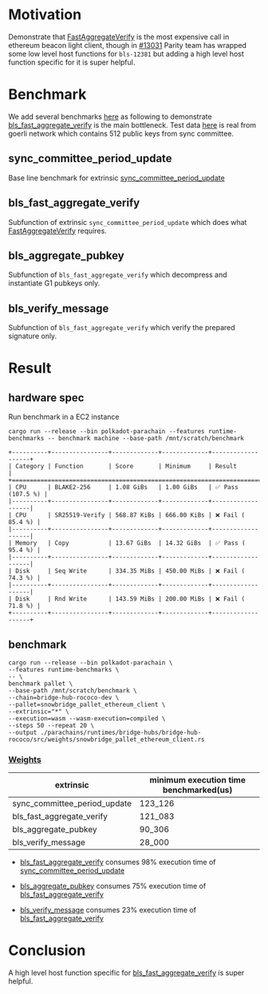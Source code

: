 # Motivation
Demonstrate that
[FastAggregateVerify](https://datatracker.ietf.org/doc/html/draft-irtf-cfrg-bls-signature-04#section-3.3.4) is the most
expensive call in ethereum beacon light client, though in [#13031](https://github.com/paritytech/substrate/pull/13031)
Parity team has wrapped some low level host functions for `bls-12381` but adding a high level host function specific
for it is super helpful.

# Benchmark
We add several benchmarks
[here](https://github.com/Snowfork/snowbridge/blob/8891ca3cdcf2e04d8118c206588c956541ae4710/parachain/pallets/ethereum-client/src/benchmarking/mod.rs#L98-L124)
as following to demonstrate
[bls_fast_aggregate_verify](https://github.com/Snowfork/snowbridge/blob/8891ca3cdcf2e04d8118c206588c956541ae4710/parachain/pallets/ethereum-client/src/lib.rs#L764)
is the main bottleneck. Test data
[here](https://github.com/Snowfork/snowbridge/blob/8891ca3cdcf2e04d8118c206588c956541ae4710/parachain/pallets/ethereum-client/src/benchmarking/data_mainnet.rs#L553-L1120)
is real from goerli network which contains 512 public keys from sync committee.

## sync_committee_period_update
Base line benchmark for extrinsic [sync_committee_period_update](https://github.com/Snowfork/snowbridge/blob/8891ca3cdcf2e04d8118c206588c956541ae4710/parachain/pallets/ethereum-client/src/lib.rs#L233)

## bls_fast_aggregate_verify
Subfunction of extrinsic `sync_committee_period_update` which does what
[FastAggregateVerify](https://datatracker.ietf.org/doc/html/draft-irtf-cfrg-bls-signature-04#section-3.3.4) requires.

## bls_aggregate_pubkey
Subfunction of `bls_fast_aggregate_verify` which decompress and instantiate G1 pubkeys only.

## bls_verify_message
Subfunction of `bls_fast_aggregate_verify` which verify the prepared signature only.


# Result

## hardware spec
Run benchmark in a EC2 instance
```
cargo run --release --bin polkadot-parachain --features runtime-benchmarks -- benchmark machine --base-path /mnt/scratch/benchmark

+----------+----------------+-------------+-------------+-------------------+
| Category | Function       | Score       | Minimum     | Result            |
+===========================================================================+
| CPU      | BLAKE2-256     | 1.08 GiBs   | 1.00 GiBs   | ✅ Pass (107.5 %) |
|----------+----------------+-------------+-------------+-------------------|
| CPU      | SR25519-Verify | 568.87 KiBs | 666.00 KiBs | ❌ Fail ( 85.4 %) |
|----------+----------------+-------------+-------------+-------------------|
| Memory   | Copy           | 13.67 GiBs  | 14.32 GiBs  | ✅ Pass ( 95.4 %) |
|----------+----------------+-------------+-------------+-------------------|
| Disk     | Seq Write      | 334.35 MiBs | 450.00 MiBs | ❌ Fail ( 74.3 %) |
|----------+----------------+-------------+-------------+-------------------|
| Disk     | Rnd Write      | 143.59 MiBs | 200.00 MiBs | ❌ Fail ( 71.8 %) |
+----------+----------------+-------------+-------------+-------------------+
```

## benchmark

```
cargo run --release --bin polkadot-parachain \
--features runtime-benchmarks \
-- \
benchmark pallet \
--base-path /mnt/scratch/benchmark \
--chain=bridge-hub-rococo-dev \
--pallet=snowbridge_pallet_ethereum_client \
--extrinsic="*" \
--execution=wasm --wasm-execution=compiled \
--steps 50 --repeat 20 \
--output ./parachains/runtimes/bridge-hubs/bridge-hub-rococo/src/weights/snowbridge_pallet_ethereum_client.rs
```

### [Weights](https://github.com/Snowfork/cumulus/blob/ron/benchmark-beacon-bridge/parachains/runtimes/bridge-hubs/bridge-hub-rococo/src/weights/snowbridge_pallet_ethereum_client.rs)

|extrinsic       | minimum execution time benchmarked(us) |
| --------------------------------------- |----------------------------------------|
|sync_committee_period_update | 123_126                                |
|bls_fast_aggregate_verify| 121_083                                |
|bls_aggregate_pubkey | 90_306                                  |
|bls_verify_message | 28_000                                  |

- [bls_fast_aggregate_verify](#bls_fast_aggregate_verify) consumes 98% execution time of [sync_committee_period_update](#sync_committee_period_update)

- [bls_aggregate_pubkey](#bls_aggregate_pubkey) consumes 75% execution time of [bls_fast_aggregate_verify](#bls_fast_aggregate_verify)

- [bls_verify_message](#bls_verify_message) consumes 23% execution time of [bls_fast_aggregate_verify](#bls_fast_aggregate_verify)

# Conclusion

A high level host function specific for
[bls_fast_aggregate_verify](https://github.com/Snowfork/snowbridge/blob/8891ca3cdcf2e04d8118c206588c956541ae4710/parachain/pallets/ethereum-client/src/lib.rs#L764)
is super helpful.
